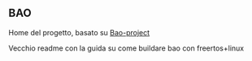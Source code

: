 ## BAO

Home del progetto, basato su [Bao-project](https://github.com/bao-project)


Vecchio readme con la guida su come buildare bao con freertos+linux
